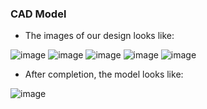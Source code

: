 ### CAD Model

* The images of our design looks like: 
  
![image](https://github.com/PrathamSahil/Soil-sampling-and-Monitoring/assets/133521400/b6c7be6d-c86c-47a1-963e-6bea6a19ca36)
![image](https://github.com/PrathamSahil/Soil-sampling-and-Monitoring/assets/133521400/e4cbe6f9-e8a8-4824-928b-3ba85113a063)
![image](https://github.com/PrathamSahil/Soil-sampling-and-Monitoring/assets/133521400/19610704-af0d-451f-a55e-23e5cac7c20b)
![image](https://github.com/PrathamSahil/Soil-sampling-and-Monitoring/assets/133521400/64366980-1fd2-4023-b486-fdbd22a3fa73)
![image](https://github.com/PrathamSahil/Soil-sampling-and-Monitoring/assets/133521400/597704b2-ba72-4aa7-bbf9-cc20bc3778f3)

* After completion, the model looks like:
  
![image](https://github.com/PrathamSahil/Soil-sampling-and-Monitoring/assets/133521400/e0b59909-b8ae-4fd5-8db9-5806c0308bfa)



  
